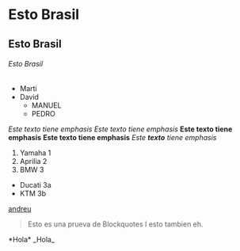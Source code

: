 # Esto <es> Brasil
## Esto <es> Brasil
###### Esto <es> Brasil

* Marti
* David
  *   MANUEL
  *   PEDRO

*Este texto tiene emphasis*
_Este texto tiene emphasis_
**Este texto tiene emphasis**
__Este texto tiene emphasis__
*Este **texto** tiene emphasis*

1. Yamaha 1
2. Aprilia 2
3. BMW 3
  * Ducati 3a
  * KTM 3b

[andreu](https://www.google.com)

> Esto es una prueva de  Blockquotes
> I esto tambien eh.

\*Hola\*
\_Hola\_

